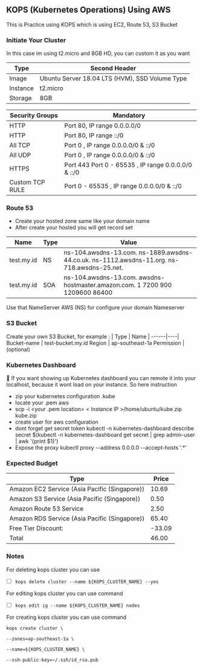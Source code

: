 ## KOPS (Kubernetes Operations) Using AWS
This is Practice using  KOPS which is using EC2, Route 53, S3 Bucket

### Initiate Your Cluster
In this case im using t2.micro and 8GB HD, you can custom it as you want

|	Type	 	 | Second Header
------------ | -------------
Image | Ubuntu Server 18.04 LTS (HVM), SSD Volume Type
Instance| t2.micro
Storage| 8GB

|	Security Groups	 	 | Mandatory 
------------ | -------------
HTTP|  Port 80, IP range 0.0.0.0/0
HTTP |  Port 80, IP range ::/0
 All TCP | Port 0 , IP range 0.0.0.0/0 & ::/0
 All UDP |  Port 0 , IP range 0.0.0.0/0 & ::/0
 HTTPS |  Port 443 Port 0 - 65535 , IP range 0.0.0.0/0 & ::/0
 Custom TCP RULE |  Port 0 - 65535 , IP range 0.0.0.0/0 & ::/0

 ### Route 53
- Create your hosted zone same like your domain name 
- After create your hosted you will get record set

|	Name	 	 | Type  |  Value |
------------ | ------------- | --------- |
test.my.id |NS| ns-104.awsdns-13.com. ns-1889.awsdns-44.co.uk. ns-1112.awsdns-11.org. ns-718.awsdns-25.net.
test.my.id |SOA| ns-104.awsdns-13.com. awsdns-hostmaster.amazon.com. 1 7200 900 1209600 86400

Use that NameServer AWS (NS) for configure your domain Nameserver 

### S3 Bucket 
Create your own S3 Bucket, for example :
|	Type	 	 | Name |
------|----|
Bucket-name | test-bucket.my.id
Region | ap-southeast-1a
Permission | (optional)

### Kubernetes Dashboard
:floppy_disk:  If you want showing up Kubernetes dashboard you can remote it into your localhost, because it wont load on your instance. So here instruction

- zip your kubernetes configuration .kube
- locate your .pem aws
- scp -i <your .pem location> < Instance IP >/home/ubuntu/kube.zip kube.zip
- create user for aws configuration
- dont forget get secret token kubectl -n kubernetes-dashboard describe secret $(kubectl -n kubernetes-dashboard get secret | grep admin-user | awk '{print $1}')
- Expose the proxy kubectl proxy --address 0.0.0.0 --accept-hosts '.*'

### Expected Budget
|	Type	 	 | Price |
------|----|
Amazon EC2 Service (Asia Pacific (Singapore))| 10.69
Amazon S3 Service (Asia Pacific (Singapore)) | 0.50
Amazon Route 53 Service | 2.50
Amazon RDS Service (Asia Pacific (Singapore))|65.40
Free Tier  Discount:| -33.09
Total|46.00

### Notes
For deleting kops cluster you can use 

 - [ ] `kops delete cluster --name ${KOPS_CLUSTER_NAME} --yes`

For editing kops cluster you can use command 

 - [ ] `kops edit ig --name ${KOPS_CLUSTER_NAME} nodes`

For creating kops cluster you can use command 

    kops create cluster \
    
    --zones=ap-southeast-1a \
    
    --name=${KOPS_CLUSTER_NAME} \
    
    --ssh-public-key=~/.ssh/id_rsa.pub